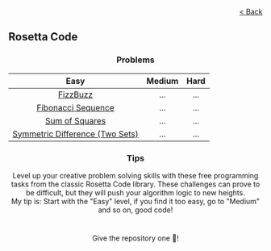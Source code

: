 <p align="right">
  <a href="../../../README.md">< Back</a>
</p>

<h2>Rosetta Code</h2>

<h3 align="center">Problems</h3>

<div align="center">

| Easy 	| Medium 	| Hard 	|
|:---:	|:---:	|:---:	|
| [FizzBuzz](./fizzbuzz/problem.md)	| ... 	| ... 	|
| [Fibonacci Sequence](./fibonacci-sequence/problem.md) 	| ... 	| ... 	|
| [Sum of Squares](./sum-of-squares/problem.md) 	| ... 	| ... 	|
| [Symmetric Difference (Two Sets)](./symmetric-difference-two-sets/problem.md) 	| ... 	| ... 	|

</div>

<h3 align="center">Tips</h3>

<p align="center">Level up your creative problem solving skills with these free programming tasks from the classic Rosetta Code library.
These challenges can prove to be difficult, but they will push your algorithm logic to new heights.
<br>
My tip is: Start with the "Easy" level, if you find it too easy, go to "Medium" and so on, good code!</p>

#

<p align="center">Give the repository one 🌟!<p>
